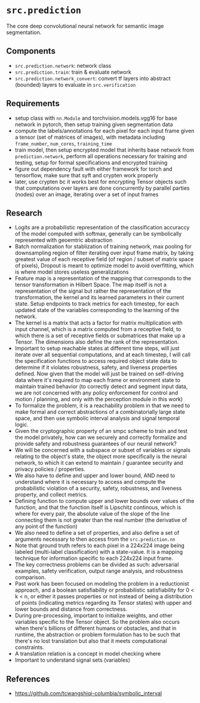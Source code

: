 # `src.prediction`
The core deep convolutional neural network for semantic image segmentation.


## Components
- `src.prediction.network`: network class
- `src.prediction.train`: train & evaluate network
- `src.prediction.network_convert`: convert tf layers into abstract (bounded) layers to evaluate in `src.verification`


## Requirements
- setup class with `nn.Module` and torchvision.models.vgg16 for base network in pytorch, then setup training given segmentation data
- compute the labels/annotations for each pixel for each input frame given a tensor (set of matrices of images), with metadata including `frame_number`, `num_cores`, `training_time`
- train model, then setup encrypted model that inherits base network from `prediction.network`, perform all operations necessary for training and testing, setup for formal specifications and encrypted training
- figure out dependency fault with either framework for torch and tensorflow, make sure that syft and crypten work properly
- later, use crypten bc it works best for encrypting Tensor objects such that computations over layers are done concurrently by parallel parties (nodes) over an image, iterating over a set of input frames






## Research
- Logits are a probabilistic representation of the classification accuraccy of the model computed with softmax, generally can be symbolically represented with geoemtric abstraction
- Batch normalization for stablization of training network, max pooling for downsampling region of filter iterating over input frame matrix, by taking greatest value of each receptive field (of region / subset of matrix space of pixels), Dropout is meant to optimize model to avoid overfitting, which is where model stores useless generalizations
- Feature map is a representation of the mapping that corresponds to the tensor transformation in Hilbert Space. The map itself is not a representation of the signal but rather the representation of the transformation, the kernel and its learned parameters in their current state. Setup endpoints to track metrics for each timestep, for each updated state of the variables corresponding to the learning of the network.
- The kernel is a matrix that acts a factor for matrix multiplication with input channel, which is a matrix computed from a receptive field, to which there is a set of receptive fields or submatrices that make up a Tensor. The dimensions also define the rank of the representation.
- Important to setup reachable states at different time steps, will just iterate over all sequential computations, and at each timestep, I will call the specification functions to access required object state data to determine if it violates robustness, safety, and liveness properties defined. Now given that the model will just be trained on self-driving data where it's required to map each frame or environment state to maintain trained behavior (to correctly detect and segment input data, we are not concerned with any policy enforcement for control and motion / planning, and only with the perception module in this work)
- To formalize the problem, it is a reachability problem in that we need to make formal and correct abstractions of a combinatorially large state space, and then use symbolic interval analysis and signal temporal logic.
- Given the cryptographic property of an smpc scheme to train and test the model privately, how can we securely and correctly formalize and provide safety and robustness guarantees of our neural network?
- We will be concerned with a subspace or subset of variables or signals relating to the object's state, the object more specifically is the neural network, to which it can extend to maintain / guarantee security and privacy policies / properties.
- We also have to define and upper and lower bound, AND need to understand where it is necessary to access and compute the probabilistic violation of a security, safety, robustness, and liveness property, and collect metrics.
- Defining function to compute upper and lower bounds over values of the function, and that the function itself is Lipschitz continous, which is where for every pair, the absolute value of the slope of the line connecting them is not greater than the real number (the derivative of any point of the function)
- We also need to define a set of properties, and also define a set of arguments necessary to then access from the `src.prediction.nn` 
- Note that ground truth refers to each pixel in a 224x224 image being labeled (multi-label classification) with a state-value. It is a mapping technique for information specific to each 224x224 input frame.
- The key correctness problems can be divided as such: adversarial examples, safety verification, output range analysis, and robustness comparison.
- Past work has been focused on modeling the problem in a reductionist approach, and a boolean satisfiability or probabilistic satisfiability for 0 < k < n, or either it passes properties or not instead of being a distribution of points (indicating metrics regarding its Tensor states) with upper and lower bounds and distance from correctness. 
- During pre-processing, important to initialize weights, and other variables specific to the Tensor object. So the problem also occurs when there's billions of different humans or obstacles, and that in runtime, the abstraction or problem formulation has to be such that there's no lost translation but also that it meets computational constraints.
- A translation relation is a concept in model checking where
- Important to understand signal sets (variables)



## References
- https://github.com/tcwangshiqi-columbia/symbolic_interval

